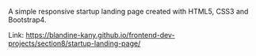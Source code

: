 A simple responsive startup landing page created with HTML5, CSS3 and Bootstrap4.

Link: https://blandine-kany.github.io/frontend-dev-projects/section8/startup-landing-page/
